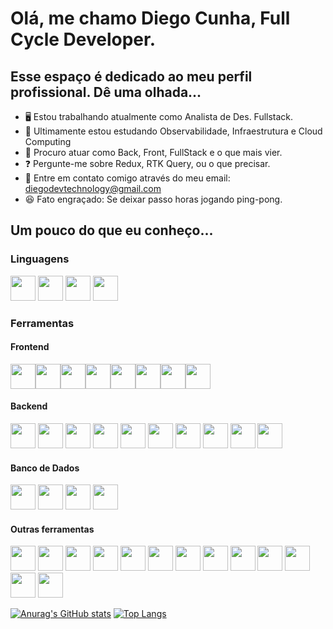 # Olá, me chamo Diego Cunha, Full Cycle Developer. 
## Esse espaço é dedicado ao meu perfil profissional. Dê uma olhada...

- 🖥️ Estou trabalhando atualmente como Analista de Des. Fullstack.
- 📖 Ultimamente estou estudando Observabilidade, Infraestrutura e Cloud Computing
- 🔎 Procuro atuar como Back, Front, FullStack e o que mais vier.
- ❓ Pergunte-me sobre Redux, RTK Query, ou o que precisar.
- 📩 Entre em contato comigo através do meu email: diegodevtechnology@gmail.com
- 😆 Fato engraçado: Se deixar passo horas jogando ping-pong.

## Um pouco do que eu conheço...
### Linguagens
<div style="display: inline;">
  <img width="40" height="40" src="https://cdn.jsdelivr.net/gh/devicons/devicon@latest/icons/typescript/typescript-original.svg" />
  <img width="40" height="40" src="https://cdn.jsdelivr.net/gh/devicons/devicon@latest/icons/javascript/javascript-original.svg" />
  <img width="40" height="40" src="https://cdn.jsdelivr.net/gh/devicons/devicon@latest/icons/python/python-original.svg" />
  <img width="40" height="40"  src="https://cdn.jsdelivr.net/gh/devicons/devicon@latest/icons/go/go-original.svg" />
</div>

### Ferramentas
#### Frontend
<div style="display: flex;">
  <img width="40" height="40" src="https://cdn.jsdelivr.net/gh/devicons/devicon@latest/icons/react/react-original.svg" />
  <img width="40" height="40" src="https://cdn.jsdelivr.net/gh/devicons/devicon@latest/icons/antdesign/antdesign-original.svg" />
  <img width="40" height="40" src="https://cdn.jsdelivr.net/gh/devicons/devicon@latest/icons/html5/html5-original.svg" />
  <img width="40" height="40" src="https://cdn.jsdelivr.net/gh/devicons/devicon@latest/icons/css3/css3-original.svg" />
  <img width="40" height="40" src="https://cdn.jsdelivr.net/gh/devicons/devicon@latest/icons/materialui/materialui-original.svg" />
  <img width="40" height="40" src="https://cdn.jsdelivr.net/gh/devicons/devicon@latest/icons/redux/redux-original.svg" />
  <img width="40" height="40" src="https://cdn.jsdelivr.net/gh/devicons/devicon@latest/icons/tailwindcss/tailwindcss-original.svg" />
  <img width="40" height="40" src="https://cdn.jsdelivr.net/gh/devicons/devicon@latest/icons/wordpress/wordpress-original.svg" />
</div>

#### Backend
<div style="display: inline;">
  <img width="40" height="40" src="https://cdn.jsdelivr.net/gh/devicons/devicon@latest/icons/nestjs/nestjs-original-wordmark.svg" />
  <img width="40" height="40" src="https://cdn.jsdelivr.net/gh/devicons/devicon@latest/icons/nodejs/nodejs-plain-wordmark.svg" />
  <img width="40" height="40" src="https://cdn.jsdelivr.net/gh/devicons/devicon@latest/icons/djangorest/djangorest-original-wordmark.svg" />   
  <img width="40" height="40" src="https://cdn.jsdelivr.net/gh/devicons/devicon@latest/icons/apachekafka/apachekafka-original.svg" />  
  <img width="40" height="40" src="https://cdn.jsdelivr.net/gh/devicons/devicon@latest/icons/elasticsearch/elasticsearch-original.svg" />     
  <img width="40" height="40" src="https://cdn.jsdelivr.net/gh/devicons/devicon@latest/icons/logstash/logstash-original.svg" />
  <img width="40" height="40" src="https://cdn.jsdelivr.net/gh/devicons/devicon@latest/icons/kibana/kibana-original.svg" />
  <img width="40" height="40" src="https://cdn.jsdelivr.net/gh/devicons/devicon@latest/icons/graphql/graphql-plain.svg" />
  <img width="40" height="40" src="https://cdn.jsdelivr.net/gh/devicons/devicon@latest/icons/grpc/grpc-original.svg" />
  <img width="40" height="40" src="https://cdn.jsdelivr.net/gh/devicons/devicon@latest/icons/rabbitmq/rabbitmq-original.svg" />
</div>

#### Banco de Dados
<div style="display: inline;">
  <img width="40" height="40" src="https://cdn.jsdelivr.net/gh/devicons/devicon@latest/icons/mysql/mysql-original-wordmark.svg" />
  <img width="40" height="40" src="https://cdn.jsdelivr.net/gh/devicons/devicon@latest/icons/postgresql/postgresql-original-wordmark.svg" />
  <img width="40" height="40" src="https://cdn.jsdelivr.net/gh/devicons/devicon@latest/icons/mongodb/mongodb-original.svg" />
  <img width="40" height="40" src="https://cdn.jsdelivr.net/gh/devicons/devicon@latest/icons/sqlite/sqlite-original-wordmark.svg" />
</div>

#### Outras ferramentas
<div style="display: inline;">
  <img width="40" height="40" src="https://cdn.jsdelivr.net/gh/devicons/devicon@latest/icons/git/git-original.svg" />
  <img width="40" height="40" src="https://cdn.jsdelivr.net/gh/devicons/devicon@latest/icons/ansible/ansible-original.svg" /> 
  <img width="40" height="40" src="https://cdn.jsdelivr.net/gh/devicons/devicon@latest/icons/consul/consul-original.svg" />
  <img width="40" height="40" src="https://cdn.jsdelivr.net/gh/devicons/devicon@latest/icons/digitalocean/digitalocean-original.svg" />
  <img width="40" height="40" src="https://cdn.jsdelivr.net/gh/devicons/devicon@latest/icons/docker/docker-original.svg" />
  <img width="40" height="40" src="https://cdn.jsdelivr.net/gh/devicons/devicon@latest/icons/googlecloud/googlecloud-original.svg" />
  <img width="40" height="40" src="https://cdn.jsdelivr.net/gh/devicons/devicon@latest/icons/jest/jest-plain.svg" />
  <img width="40" height="40" src="https://cdn.jsdelivr.net/gh/devicons/devicon@latest/icons/kubernetes/kubernetes-original.svg" />
  <img width="40" height="40" src="https://cdn.jsdelivr.net/gh/devicons/devicon@latest/icons/nginx/nginx-original.svg" />
  <img width="40" height="40" src="https://cdn.jsdelivr.net/gh/devicons/devicon@latest/icons/opentelemetry/opentelemetry-original-wordmark.svg" />
  <img width="40" height="40" src="https://cdn.jsdelivr.net/gh/devicons/devicon@latest/icons/terraform/terraform-original-wordmark.svg" />
  <img width="40" height="40" src="https://cdn.jsdelivr.net/gh/devicons/devicon@latest/icons/jira/jira-original-wordmark.svg" />
  <img width="40" height="40" src="https://cdn.jsdelivr.net/gh/devicons/devicon@latest/icons/trello/trello-original.svg" />
</div>

[![Anurag's GitHub stats](https://github-readme-stats.vercel.app/api?username=diegodevtech&theme=dark&count_private=true&include_all_commits=true&show_icons=true)](https://github.com/diegodevtech/github-readme-stats)
[![Top Langs](https://github-readme-stats.vercel.app/api/top-langs/?username=diegodevtech&layout=compact)](https://github.com/diegodevtech/github-readme-stats&layout=compact)
          
<!--![Snake animation](https://github.com/diegodevtech/diegodevtech/blob/output/github-contribution-grid-snake.svg)!--> 

